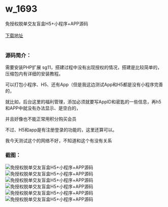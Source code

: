 # w_1693
免授权脱单交友盲盒H5+小程序+APP源码
<br/></br>
[下载地址](https://www.uuid2.com/1693.html "下载地址")
<br/></br>
<h3>源码简介：</h3>
<p>需要安装PHP扩展  sg11，搭建过程中没有出现授权的情况，搭建是比较简单的，压缩包内有详细的安装教程。<p>
<p>可以打包小程序、H5、还有App（但是我这边测试App和H5都是没有小程序完善的，<p>
<p>就比如，后台这里的福利管理，添加必须就要写AppID和密匙的一些信息，再h5和APP中就没有办法显示、是空白的，<p>
<p>并且好像也不能正常用积分购买会员<p>
<p>不过、H5和app是有注册登录的功能的，这里还算可以。<p>
<p>我今天测试这个的网络不好，不知道和这个有没有关系<p>
<h3>截图：</h3>
<img src="https://www.uuid2.com/wp-content/uploads/img/202110/d47cffa404.png" alt="免授权脱单交友盲盒H5+小程序+APP源码"><img src="https://www.uuid2.com/wp-content/uploads/img/202110/99b78f9527.jpg" alt="免授权脱单交友盲盒H5+小程序+APP源码"><img src="https://www.uuid2.com/wp-content/uploads/img/202110/da0d4b8207.jpg" alt="免授权脱单交友盲盒H5+小程序+APP源码"><img src="https://www.uuid2.com/wp-content/uploads/img/202110/6687903902.jpg" alt="免授权脱单交友盲盒H5+小程序+APP源码"><img src="https://www.uuid2.com/wp-content/uploads/img/202110/aaccbc8448.jpg" alt="免授权脱单交友盲盒H5+小程序+APP源码"><img src="https://www.uuid2.com/wp-content/uploads/img/202110/d9e8947810.jpg" alt="免授权脱单交友盲盒H5+小程序+APP源码">
